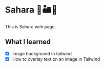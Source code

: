 # Sahara 🌵🏜🐫
This is Sahara web page.

## What I learned 
- [x] Image background in tailwind
- [x] How to overlay text on an image in Tailwind
